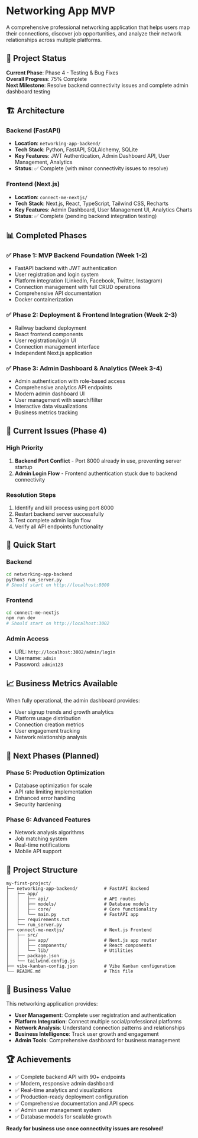 # Networking App MVP

A comprehensive professional networking application that helps users map their connections, discover job opportunities, and analyze their network relationships across multiple platforms.

## 🎯 Project Status

**Current Phase**: Phase 4 - Testing & Bug Fixes  
**Overall Progress**: 75% Complete  
**Next Milestone**: Resolve backend connectivity issues and complete admin dashboard testing

## 🏗️ Architecture

### Backend (FastAPI)
- **Location**: `networking-app-backend/`
- **Tech Stack**: Python, FastAPI, SQLAlchemy, SQLite
- **Key Features**: JWT Authentication, Admin Dashboard API, User Management, Analytics
- **Status**: ✅ Complete (with minor connectivity issues to resolve)

### Frontend (Next.js)
- **Location**: `connect-me-nextjs/`
- **Tech Stack**: Next.js, React, TypeScript, Tailwind CSS, Recharts
- **Key Features**: Admin Dashboard, User Management UI, Analytics Charts
- **Status**: ✅ Complete (pending backend integration testing)

## 📊 Completed Phases

### ✅ Phase 1: MVP Backend Foundation (Week 1-2)
- FastAPI backend with JWT authentication
- User registration and login system
- Platform integration (LinkedIn, Facebook, Twitter, Instagram)
- Connection management with full CRUD operations
- Comprehensive API documentation
- Docker containerization

### ✅ Phase 2: Deployment & Frontend Integration (Week 2-3)
- Railway backend deployment
- React frontend components
- User registration/login UI
- Connection management interface
- Independent Next.js application

### ✅ Phase 3: Admin Dashboard & Analytics (Week 3-4)
- Admin authentication with role-based access
- Comprehensive analytics API endpoints
- Modern admin dashboard UI
- User management with search/filter
- Interactive data visualizations
- Business metrics tracking

## 🚧 Current Issues (Phase 4)

### High Priority
1. **Backend Port Conflict** - Port 8000 already in use, preventing server startup
2. **Admin Login Flow** - Frontend authentication stuck due to backend connectivity

### Resolution Steps
1. Identify and kill process using port 8000
2. Restart backend server successfully
3. Test complete admin login flow
4. Verify all API endpoints functionality

## 🔧 Quick Start

### Backend
```bash
cd networking-app-backend
python3 run_server.py
# Should start on http://localhost:8000
```

### Frontend
```bash
cd connect-me-nextjs
npm run dev
# Should start on http://localhost:3002
```

### Admin Access
- URL: `http://localhost:3002/admin/login`
- Username: `admin`
- Password: `admin123`

## 📈 Business Metrics Available

When fully operational, the admin dashboard provides:
- User signup trends and growth analytics
- Platform usage distribution
- Connection creation metrics
- User engagement tracking
- Network relationship analysis

## 🎯 Next Phases (Planned)

### Phase 5: Production Optimization
- Database optimization for scale
- API rate limiting implementation
- Enhanced error handling
- Security hardening

### Phase 6: Advanced Features
- Network analysis algorithms
- Job matching system
- Real-time notifications
- Mobile API support

## 📁 Project Structure

```
my-first-project/
├── networking-app-backend/          # FastAPI Backend
│   ├── app/
│   │   ├── api/                     # API routes
│   │   ├── models/                  # Database models
│   │   ├── core/                    # Core functionality
│   │   └── main.py                  # FastAPI app
│   ├── requirements.txt
│   └── run_server.py
├── connect-me-nextjs/               # Next.js Frontend
│   ├── src/
│   │   ├── app/                     # Next.js app router
│   │   ├── components/              # React components
│   │   └── lib/                     # Utilities
│   ├── package.json
│   └── tailwind.config.js
├── vibe-kanban-config.json          # Vibe Kanban configuration
└── README.md                        # This file
```

## 💼 Business Value

This networking application provides:
- **User Management**: Complete user registration and authentication
- **Platform Integration**: Connect multiple social/professional platforms
- **Network Analysis**: Understand connection patterns and relationships
- **Business Intelligence**: Track user growth and engagement
- **Admin Tools**: Comprehensive dashboard for business management

## 🏆 Achievements

- ✅ Complete backend API with 90+ endpoints
- ✅ Modern, responsive admin dashboard
- ✅ Real-time analytics and visualizations
- ✅ Production-ready deployment configuration
- ✅ Comprehensive documentation and API specs
- ✅ Admin user management system
- ✅ Database models for scalable growth

**Ready for business use once connectivity issues are resolved!**